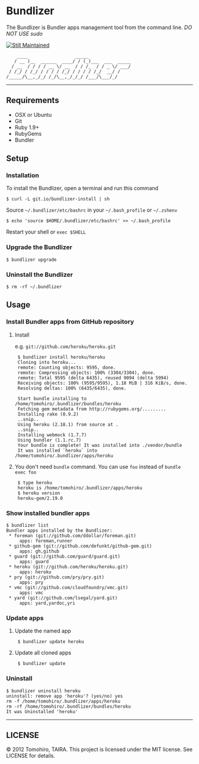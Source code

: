 Bundlizer
================================================================================
The Bundlizer is Bundler apps management tool from the command line. _DO NOT USE sudo_

[![Still Maintained](http://stillmaintained.com/Tomohiro/bundlizer.png)](http://stillmaintained.com/Tomohiro/bundlizer)



        ____                  _____
       / __ )__  ______  ____/ / (_)___  ___  _____
      / __  / / / / __ \/ __  / / /_  / / _ \/ ___/
     / /_/ / /_/ / / / / /_/ / / / / /_/  __/ /
    /_____/\__,_/_/ /_/\__,_/_/_/ /___/\___/_/


---


Requirements
--------------------------------------------------------------------------------

- OSX or Ubuntu
- Git
- Ruby 1.9+
- RubyGems
- Bundler



Setup
--------------------------------------------------------------------------------

### Installation

To install the Bundlizer, open a terminal and run this command

    $ curl -L git.io/bundlizer-install | sh

Source `~/.bundlizer/etc/bashrc` in your `~/.bash_profile` or `~/.zshenv`

    $ echo 'source $HOME/.bundlizer/etc/bashrc' >> ~/.bash_profile

Restart your shell or `exec $SHELL`


### Upgrade the Bundlizer

    $ bundlizer upgrade


### Uninstall the Bundlizer

    $ rm -rf ~/.bundlizer


Usage
--------------------------------------------------------------------------------

### Install Bundler apps from GitHub repository

1. Install

    e.g. `git://github.com/heroku/heroku.git`

        $ bundlizer install heroku/heroku
        Cloning into heroku...
        remote: Counting objects: 9595, done.
        remote: Compressing objects: 100% (3304/3304), done.
        remote: Total 9595 (delta 6435), reused 9094 (delta 5994)
        Receiving objects: 100% (9595/9595), 1.18 MiB | 316 KiB/s, done.
        Resolving deltas: 100% (6435/6435), done.

        Start bundle installing to /home/tomohiro/.bundlizer/bundles/heroku
        Fetching gem metadata from http://rubygems.org/.........
        Installing rake (0.9.2)
        ..snip..
        Using heroku (2.18.1) from source at .
        ..snip..
        Installing webmock (1.7.7)
        Using bundler (1.1.rc.7)
        Your bundle is complete! It was installed into ./vendor/bundle
        It was installed `heroku` into /home/tomohiro/.bundlizer/apps/heroku

2. You don't need `bundle` command. You can use `foo` instead of `bundle exec foo`

        $ type heroku
        heroku is /home/tomohiro/.bundlizer/apps/heroku
        $ heroku version
        heroku-gem/2.19.0



### Show installed bundler apps

    $ bundlizer list
    Bundler apps installed by the Bundlizer:
     * foreman (git://github.com/ddollar/foreman.git)
         apps: foreman,runner
     * github-gem (git://github.com/defunkt/github-gem.git)
         apps: gh,github
     * guard (git://github.com/guard/guard.git)
         apps: guard
     * heroku (git://github.com/heroku/heroku.git)
         apps: heroku
     * pry (git://github.com/pry/pry.git)
         apps: pry
     * vmc (git://github.com/cloudfoundry/vmc.git)
         apps: vmc
     * yard (git://github.com/lsegal/yard.git)
         apps: yard,yardoc,yri


### Update apps

1. Update the named app

        $ bundlizer update heroku

2. Update all cloned apps

        $ bundlizer update


### Uninstall

    $ bundlizer uninstall heroku
    uninstall: remove app 'heroku'? (yes/no) yes
    rm -f /home/tomohiro/.bundlizer/apps/heroku
    rm -rf /home/tomohiro/.bundlizer/bundles/heroku
    It was Uninstalled 'heroku'



---

LICENSE
--------------------------------------------------------------------------------

&copy; 2012 Tomohiro, TAIRA.
This project is licensed under the MIT license.
See LICENSE for details.
